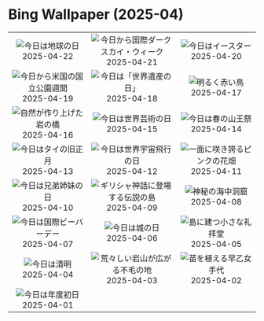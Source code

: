 # Bing Wallpaper (2025-04)

|  |  |  |
|:---:|:---:|:---:|
| ![](https://www.bing.com/th?id=OHR.YellowstoneSpring_JA-JP1684502274_400x240.jpg "今日は地球の日") 2025-04-22 | ![](https://www.bing.com/th?id=OHR.JoshuaStars_JA-JP1506519282_400x240.jpg "今日から国際ダークスカイ・ウィーク") 2025-04-21 | ![](https://www.bing.com/th?id=OHR.BunnyLove_JA-JP1230746476_400x240.jpg "今日はイースター") 2025-04-20 |
| ![](https://www.bing.com/th?id=OHR.ZionValley_JA-JP1023148962_400x240.jpg "今日から米国の国立公園週間") 2025-04-19 | ![](https://www.bing.com/th?id=OHR.GoremeTurkey_JA-JP0595841869_400x240.jpg "今日は「世界遺産の日」") 2025-04-18 | ![](https://www.bing.com/th?id=OHR.EcuadorBird_JA-JP5274741674_400x240.jpg "明るく赤い鳥") 2025-04-17 |
| ![](https://www.bing.com/th?id=OHR.KachinaBridge_JA-JP5136647433_400x240.jpg "自然が作り上げた岩の橋") 2025-04-16 | ![](https://www.bing.com/th?id=OHR.BeachArt_JA-JP4983678633_400x240.jpg "今日は世界芸術の日") 2025-04-15 | ![](https://www.bing.com/th?id=OHR.TakayamaFestival2025_JA-JP4780504174_400x240.jpg "今日は春の山王祭") 2025-04-14 |
| ![](https://www.bing.com/th?id=OHR.ThailandPagodas_JA-JP4544592836_400x240.jpg "今日はタイの旧正月") 2025-04-13 | ![](https://www.bing.com/th?id=OHR.SpaceFlight_JA-JP4398798070_400x240.jpg "今日は世界宇宙飛行の日") 2025-04-12 | ![](https://www.bing.com/th?id=OHR.TulipsWindmill_JA-JP4212176711_400x240.jpg "一面に咲き誇るピンクの花畑") 2025-04-11 |
| ![](https://www.bing.com/th?id=OHR.LittleFoxes_JA-JP4068111842_400x240.jpg "今日は兄弟姉妹の日") 2025-04-10 | ![](https://www.bing.com/th?id=OHR.BlueNaxos_JA-JP3919761085_400x240.jpg "ギリシャ神話に登場する伝説の島") 2025-04-09 | ![](https://www.bing.com/th?id=OHR.LagoaPortugal_JA-JP2042769056_400x240.jpg "神秘の海中洞窟") 2025-04-08 |
| ![](https://www.bing.com/th?id=OHR.BeaverDay_JA-JP3508921078_400x240.jpg "今日は国際ビーバーデー") 2025-04-07 | ![](https://www.bing.com/th?id=OHR.CastleDay2025_JA-JP3325548053_400x240.jpg "今日は城の日") 2025-04-06 | ![](https://www.bing.com/th?id=OHR.GaztelugatxeSunset_JA-JP3147357176_400x240.jpg "島に建つ小さな礼拝堂") 2025-04-05 |
| ![](https://www.bing.com/th?id=OHR.Qingming2025_JA-JP2915866958_400x240.jpg "今日は清明") 2025-04-04 | ![](https://www.bing.com/th?id=OHR.UtahBadlands_JA-JP2147654788_400x240.jpg "荒々しい岩山が広がる不毛の地") 2025-04-03 | ![](https://www.bing.com/th?id=OHR.Sawara2025_JA-JP1817975477_400x240.jpg "苗を植える早乙女手代") 2025-04-02 |
| ![](https://www.bing.com/th?id=OHR.CherryBlossom2025_JA-JP1573820444_400x240.jpg "今日は年度初日") 2025-04-01 |  |  |
